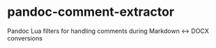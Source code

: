 # pandoc-comment-extractor
Pandoc Lua filters for handling comments during Markdown ↔ DOCX conversions
